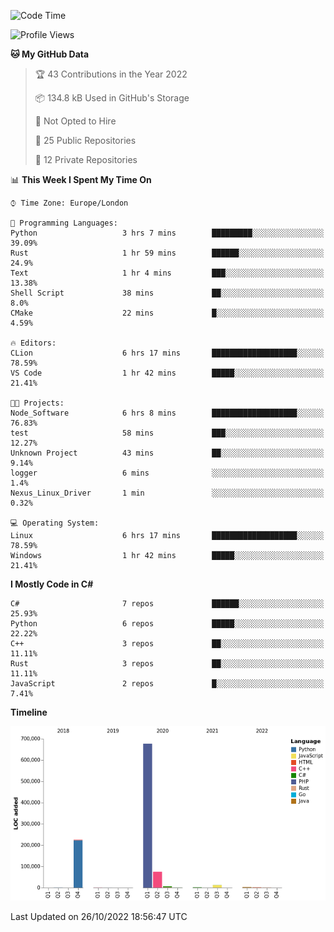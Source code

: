<!--START_SECTION:waka-->
![Code Time](http://img.shields.io/badge/Code%20Time-335%20hrs%2042%20mins-blue)

![Profile Views](http://img.shields.io/badge/Profile%20Views-0-blue)

**🐱 My GitHub Data** 

> 🏆 43 Contributions in the Year 2022
 > 
> 📦 134.8 kB Used in GitHub's Storage 
 > 
> 🚫 Not Opted to Hire
 > 
> 📜 25 Public Repositories 
 > 
> 🔑 12 Private Repositories  
 > 
📊 **This Week I Spent My Time On** 

```text
⌚︎ Time Zone: Europe/London

💬 Programming Languages: 
Python                   3 hrs 7 mins        █████████░░░░░░░░░░░░░░░░   39.09% 
Rust                     1 hr 59 mins        ██████░░░░░░░░░░░░░░░░░░░   24.9% 
Text                     1 hr 4 mins         ███░░░░░░░░░░░░░░░░░░░░░░   13.38% 
Shell Script             38 mins             ██░░░░░░░░░░░░░░░░░░░░░░░   8.0% 
CMake                    22 mins             █░░░░░░░░░░░░░░░░░░░░░░░░   4.59%

🔥 Editors: 
CLion                    6 hrs 17 mins       ███████████████████░░░░░░   78.59% 
VS Code                  1 hr 42 mins        █████░░░░░░░░░░░░░░░░░░░░   21.41%

🐱‍💻 Projects: 
Node_Software            6 hrs 8 mins        ███████████████████░░░░░░   76.83% 
test                     58 mins             ███░░░░░░░░░░░░░░░░░░░░░░   12.27% 
Unknown Project          43 mins             ██░░░░░░░░░░░░░░░░░░░░░░░   9.14% 
logger                   6 mins              ░░░░░░░░░░░░░░░░░░░░░░░░░   1.4% 
Nexus_Linux_Driver       1 min               ░░░░░░░░░░░░░░░░░░░░░░░░░   0.32%

💻 Operating System: 
Linux                    6 hrs 17 mins       ███████████████████░░░░░░   78.59% 
Windows                  1 hr 42 mins        █████░░░░░░░░░░░░░░░░░░░░   21.41%

```

**I Mostly Code in C#** 

```text
C#                       7 repos             ██████░░░░░░░░░░░░░░░░░░░   25.93% 
Python                   6 repos             █████░░░░░░░░░░░░░░░░░░░░   22.22% 
C++                      3 repos             ██░░░░░░░░░░░░░░░░░░░░░░░   11.11% 
Rust                     3 repos             ██░░░░░░░░░░░░░░░░░░░░░░░   11.11% 
JavaScript               2 repos             █░░░░░░░░░░░░░░░░░░░░░░░░   7.41%

```


**Timeline**

![Chart not found](https://raw.githubusercontent.com/Jirubizu/Jirubizu/master/charts/bar_graph.png) 


 Last Updated on 26/10/2022 18:56:47 UTC
<!--END_SECTION:waka-->